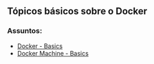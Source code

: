 ## Tópicos básicos sobre o Docker

### Assuntos:

- [Docker - Basics](../master/docker-basics.md)
- [Docker Machine - Basics](../master/docker-machine-basics.md)
